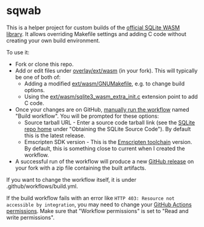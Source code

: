 # sqwab
This is a helper project for custom builds of the [official SQLite WASM library](https://sqlite.org/wasm/doc/trunk/index.md). It allows overriding Makefile settings and adding C code without creating your own build environment.

To use it:

* Fork or clone this repo.
* Add or edit files under [overlay/ext/wasm](https://github.com/rhashimoto/sqwab/tree/master/overlay/ext/wasm) (in your fork). This will typically be one of both of:
  * Adding a modified [ext/wasm/GNUMakefile](https://sqlite.org/src/file?name=ext/wasm/GNUmakefile&ci=trunk), e.g. to change build options.
  * Using the [ext/wasm/sqlite3_wasm_extra_init.c](https://sqlite.org/src/info?name=0e362f3fc04eab6628cbe4f1e35f4ab4a200881f6b5f753b27fb45eabeddd9d2&ln=216-237) extension point to add C code.
* Once your changes are on GitHub, [manually run the workflow](https://docs.github.com/en/actions/using-workflows/manually-running-a-workflow) named "Build workflow". You will be prompted for these options:
  * Source tarball URL - Enter a source code tarball link (see the [SQLite repo home](https://sqlite.org/src/doc/trunk/README.md) under "Obtaining the SQLite Source Code"). By default this is the latest release.
  * Emscripten SDK version - This is the [Emscripten toolchain]([url](https://emscripten.org/docs/tools_reference/emsdk.html)https://emscripten.org/docs/tools_reference/emsdk.html) version. By default, this is something close to current when I created the workflow.
* A successful run of the workflow will produce a new [GitHub release](https://docs.github.com/en/repositories/releasing-projects-on-github) on your fork with a zip file containing the built artifacts.

If you want to change the workflow itself, it is under .github/workflows/build.yml.

If the build workflow fails with an error like `HTTP 403: Resource not accessible by integration`, you may need to change your [GitHub Actions permissions](https://docs.github.com/en/repositories/managing-your-repositorys-settings-and-features/enabling-features-for-your-repository/managing-github-actions-settings-for-a-repository#managing-github-actions-permissions-for-your-repository). Make sure that "Workflow permissions" is set to "Read and write permissions".
